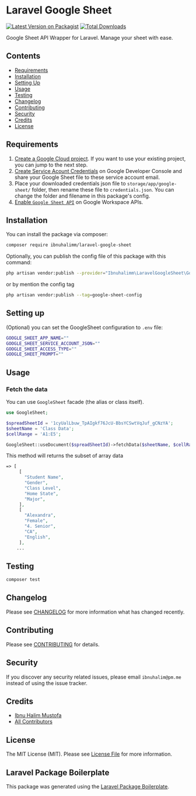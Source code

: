 # Laravel Google Sheet

[![Latest Version on Packagist](https://img.shields.io/packagist/v/ibnuhalimm/laravel-google-sheet.svg?style=flat-square)](https://packagist.org/packages/ibnuhalimm/laravel-google-sheet)
[![Total Downloads](https://img.shields.io/packagist/dt/ibnuhalimm/laravel-google-sheet.svg?style=flat-square)](https://packagist.org/packages/ibnuhalimm/laravel-google-sheet)

Google Sheet API Wrapper for Laravel. Manage your sheet with ease.

## Contents
- [Requirements](#requirements)
- [Installation](#installation)
- [Setting Up](#setting-up)
- [Usage](#usage)
- [Testing](#testing)
- [Changelog](#changelog)
- [Contributing](#contributing)
- [Security](#security)
- [Credits](#credits)
- [License](#license)

## Requirements
1. [Create a Google Cloud project](https://developers.google.com/workspace/guides/create-project). If you want to use your existing project, you can jump to the next step.
2. [Create Service Acount Credentials](https://developers.google.com/workspace/guides/create-credentials#service-account) on Google Developer Console and share your Google Sheet file to these service account email.
3. Place your downloaded credentials json file to `storage/app/google-sheet/` folder, then rename these file to `credentials.json`. You can change the folder and filename in this package's config.
4. [Enable `Google Sheet API`](https://developers.google.com/workspace/guides/enable-apis) on Google Workspace APIs.

## Installation

You can install the package via composer:

```bash
composer require ibnuhalimm/laravel-google-sheet
```

Optionally, you can publish the config file of this package with this command:
```bash
php artisan vendor:publish --provider="Ibnuhalimm\LaravelGoogleSheet\GoogleSheetServiceProvider"
```
or by mention the config tag
```bash
php artisan vendor:publish --tag=google-sheet-config
```

## Setting up

(Optional) you can set the GoogleSheet configuration to `.env` file:
```bash
GOOGLE_SHEET_APP_NAME=""
GOOGLE_SHEET_SERVICE_ACCOUNT_JSON=""
GOOGLE_SHEET_ACCESS_TYPE=""
GOOGLE_SHEET_PROMPT=""
```

## Usage

### Fetch the data
You can use `GoogleSheet` facade (the alias or class itself).
```php
use GoogleSheet;

$spreadSheetId = '1cyUalLbuw_TpAIgkf76JcU-BbsYCSwtVqJuf_gCNzYA';
$sheetName = 'Class Data';
$cellRange = 'A1:E5';

GoogleSheet::useDocument($spreadSheetId)->fetchData($sheetName, $cellRange);
```

This method will returns the subset of array data
```php
=> [
     [
       "Student Name",
       "Gender",
       "Class Level",
       "Home State",
       "Major",
     ],
     [
       "Alexandra",
       "Female",
       "4. Senior",
       "CA",
       "English",
     ],
    ...
```

## Testing

```bash
composer test
```

## Changelog

Please see [CHANGELOG](CHANGELOG.md) for more information what has changed recently.

## Contributing

Please see [CONTRIBUTING](CONTRIBUTING.md) for details.

## Security

If you discover any security related issues, please email `ibnuhalim@pm.me` instead of using the issue tracker.

## Credits

-   [Ibnu Halim Mustofa](https://github.com/ibnuhalimm)
-   [All Contributors](../../contributors)

## License

The MIT License (MIT). Please see [License File](LICENSE.md) for more information.

## Laravel Package Boilerplate

This package was generated using the [Laravel Package Boilerplate](https://laravelpackageboilerplate.com).
